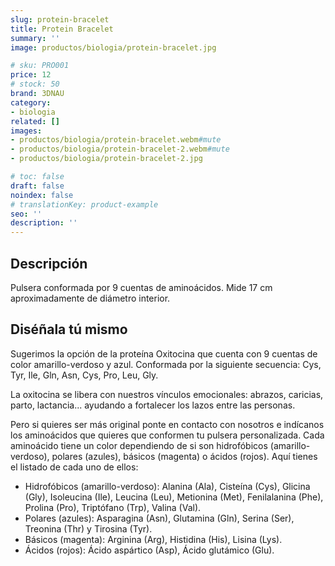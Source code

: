```yaml
---
slug: protein-bracelet
title: Protein Bracelet
summary: ''
image: productos/biologia/protein-bracelet.jpg

# sku: PRO001
price: 12
# stock: 50
brand: 3DNAU
category:
- biologia
related: []
images:
- productos/biologia/protein-bracelet.webm#mute
- productos/biologia/protein-bracelet-2.webm#mute
- productos/biologia/protein-bracelet-2.jpg

# toc: false
draft: false
noindex: false
# translationKey: product-example
seo: ''
description: ''
---
```

## Descripción

Pulsera conformada por 9 cuentas de aminoácidos. Mide 17 cm aproximadamente de diámetro interior.

## Diséñala tú mismo

Sugerimos la opción de la proteína Oxitocina que cuenta con 9 cuentas de color amarillo-verdoso y azul. Conformada por la siguiente secuencia: Cys, Tyr, Ile, Gln, Asn, Cys, Pro, Leu, Gly.

La oxitocina se libera con nuestros vínculos emocionales: abrazos, caricias, parto, lactancia... ayudando a fortalecer los lazos entre las personas.

Pero si quieres ser más original ponte en contacto con nosotros e indícanos los aminoácidos que quieres que conformen tu pulsera personalizada. Cada aminoácido tiene un color dependiendo de si son hidrofóbicos (amarillo-verdoso), polares (azules), básicos (magenta) o ácidos (rojos). Aquí tienes el listado de cada uno de ellos: 

- Hidrofóbicos (amarillo-verdoso): Alanina (Ala), Cisteína (Cys), Glicina (Gly), Isoleucina (Ile), Leucina (Leu), Metionina (Met), Fenilalanina (Phe), Prolina (Pro), Triptófano (Trp), Valina (Val).
- Polares (azules): Asparagina (Asn), Glutamina (Gln), Serina (Ser), Treonina (Thr) y Tirosina (Tyr).
- Básicos (magenta): Arginina (Arg), Histidina (His), Lisina (Lys).
- Ácidos (rojos): Ácido aspártico (Asp), Ácido glutámico (Glu).
